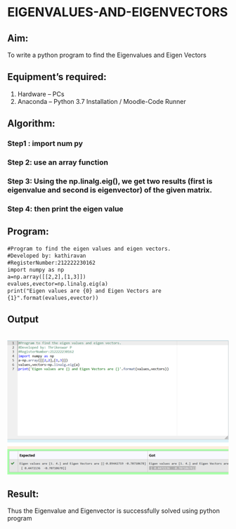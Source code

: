 # EIGENVALUES-AND-EIGENVECTORS
## Aim:
To write a python program to find the Eigenvalues and Eigen Vectors
## Equipment’s required:
1. 	Hardware – PCs
2. 	Anaconda – Python 3.7 Installation / Moodle-Code Runner
## Algorithm:
### Step1 : import num py
### Step 2: use an array function
### Step 3: Using the np.linalg.eig(),  we get two results (first is eigenvalue and second is eigenvector) of the given matrix.
### Step 4: then print the eigen value

## Program:
```
#Program to find the eigen values and eigen vectors.
#Developed by: kathiravan
#RegisterNumber:212222230162
import numpy as np
a=np.array([[2,2],[1,3]])
evalues,evector=np.linalg.eig(a)
print("Eigen values are {0} and Eigen Vectors are {1}".format(evalues,evector))
```
## Output
<br>![output](./ex4(mfa).png)
## Result:
Thus the Eigenvalue and Eigenvector is successfully solved using python program
